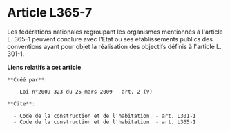 # Article L365-7

Les fédérations nationales regroupant les organismes mentionnés à l'article L. 365-1 peuvent conclure avec l'Etat ou ses
établissements publics des conventions ayant pour objet la réalisation des objectifs définis à l'article L. 301-1.

**Liens relatifs à cet article**

	**Créé par**:

	  - Loi n°2009-323 du 25 mars 2009 - art. 2 (V)

	**Cite**:

	  - Code de la construction et de l'habitation. - art. L301-1
	  - Code de la construction et de l'habitation. - art. L365-1
